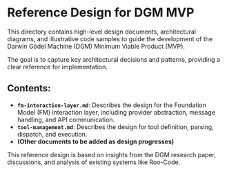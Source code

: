 # Reference Design for DGM MVP

This directory contains high-level design documents, architectural diagrams, and illustrative code samples to guide the development of the Darwin Gödel Machine (DGM) Minimum Viable Product (MVP).

The goal is to capture key architectural decisions and patterns, providing a clear reference for implementation.

## Contents:

*   **`fm-interaction-layer.md`**: Describes the design for the Foundation Model (FM) interaction layer, including provider abstraction, message handling, and API communication.
*   **`tool-management.md`**: Describes the design for tool definition, parsing, dispatch, and execution.
*   **(Other documents to be added as design progresses)**

This reference design is based on insights from the DGM research paper, discussions, and analysis of existing systems like Roo-Code.